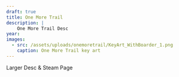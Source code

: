 ```yaml
---
draft: true
title: One More Trail
description: |
    One More Trail Desc
year:
images:
  - src: /assets/uploads/onemoretrail/KeyArt_WithBoarder_1.png
    caption: One More Trail key art
---
```

Larger Desc & Steam Page